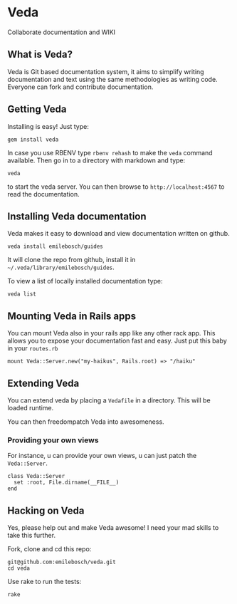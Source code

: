 # Veda

Collaborate documentation and WIKI

## What is Veda?

Veda is Git based documentation system, it aims to simplify writing documentation and text using
the same methodologies as writing code. Everyone can fork and contribute documentation.

## Getting Veda

Installing is easy! Just type:

```
gem install veda
```

In case you use RBENV type ``rbenv rehash`` to make the ``veda`` command available.
Then go in to a directory with markdown and type:

```
veda
```

to start the veda server. You can then browse to ``http://localhost:4567`` to read the
documentation.

## Installing Veda documentation

Veda makes it easy to download and view documentation written on github.

```
veda install emilebosch/guides
```

It will clone the repo from github, install it in ``~/.veda/library/emilebosch/guides``.

To view a list of locally installed documentation type:

```
veda list
```

## Mounting Veda in Rails apps

You can mount Veda also in your rails app like any other rack app. This allows you
to expose your documentation fast and easy. Just put this baby in your ``routes.rb``

```
mount Veda::Server.new("my-haikus", Rails.root) => "/haiku"
```

## Extending Veda

You can extend veda by placing a ``Vedafile`` in a directory. This will be loaded runtime.

You can then freedompatch Veda into awesomeness.

### Providing your own views

For instance, u can provide your own views, u can just patch the ``Veda::Server``.

```
class Veda::Server
  set :root, File.dirname(__FILE__)
end
```

## Hacking on Veda

Yes, please help out and make Veda awesome! I need your mad skills to take this further.

Fork, clone and cd this repo:

```
git@github.com:emilebosch/veda.git
cd veda
```
Use rake to run the tests:

```
rake
```